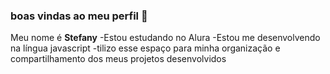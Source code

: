 ### boas vindas ao meu perfil 💙
Meu nome é **Stefany** 
-Estou estudando no Alura
-Estou me desenvolvendo na língua javascript
-tilizo esse espaço para minha organização e compartilhamento dos meus projetos desenvolvidos
